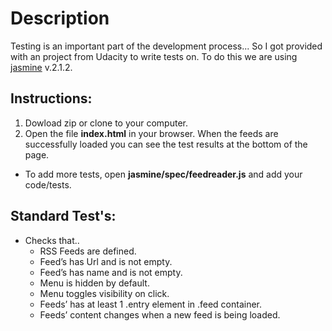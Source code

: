 # Description

Testing is an important part of the development process... So I got provided with an project from Udacity to write tests on.
To do this we are using [jasmine](https://jasmine.github.io/) v.2.1.2.


## Instructions:

1. Dowload zip or clone to your computer. 
2. Open the file **index.html** in your browser. When the feeds are successfully loaded you can see the test results at the bottom of the page.
- To add more tests, open **jasmine/spec/feedreader.js** and add your code/tests.

## Standard Test's:
- Checks that.. 
	- RSS Feeds are defined.
	- Feed’s has Url and is not empty.
	- Feed’s has name and is not empty.
	- Menu is hidden by default.
	- Menu toggles visibility on click.
	- Feeds’ has at least 1 .entry element in .feed container.
	- Feeds’ content changes when a new feed is being loaded.